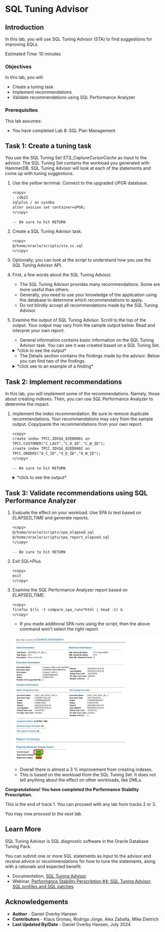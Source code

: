 # SQL Tuning Advisor

## Introduction

In this lab, you will use SQL Tuning Advisor (STA) to find suggestions for improving SQLs.

Estimated Time: 10 minutes

### Objectives

In this lab, you will:

* Create a tuning task
* Implement recommendations
* Validate recommendations using SQL Performance Analyzer

### Prerequisites

This lab assumes:

- You have completed Lab 8: SQL Plan Management

## Task 1: Create a tuning task

You use the SQL Tuning Set *STS_CaptureCursorCache* as input to the advisor. The SQL Tuning Set contains the workload you generated with HammerDB. SQL Tuning Advisor will look at each of the statements and come up with tuning suggestions.

1. Use the *yellow* terminal. Connect to the upgraded UPGR database.

      ```
      <copy>
      . cdb23
      sqlplus / as sysdba
      alter session set container=UPGR;
      </copy>

      -- Be sure to hit RETURN
      ```

2. Create a SQL Tuning Advisor task.

    ```
    <copy>
    @/home/oracle/scripts/sta_cc.sql
    </copy>
    ```

3. Optionally, you can look at the script to understand how you use the SQL Tuning Advisor API.

4. First, a few words about the SQL Tuning Advisor. 

    * The SQL Tuning Advisor provides many recommendations. Some are more useful than others. 
    * Generally, you need to use your knowledge of the application using the database to determine which recommendations to apply.
    * Do not blindly accept all recommendations made by the SQL Tuning Advisor.

5. Examine the output of SQL Tuning Advisor. Scroll to the top of the output. Your output may vary from the sample output below. Read and interpret your own report.

    * General information contains basic information on the SQL Tuning Advisor task. You can see it was created based on a SQL Tuning Set.

    <details>
    <summary>*click to see the output*</summary>
    ``` text
    ------------------------------------------------------
    GENERAL INFORMATION SECTION
    ------------------------------------------------------
    Tuning Task Name                : STA_UPGRADE_TO_23AI_CC
    Tuning Task Owner               : SYS
    Workload Type                   : SQL Tuning Set
    Scope                           : COMPREHENSIVE
    Time Limit(seconds)             : 360
    Completion Status               : COMPLETED
    Started at                      : 06/03/2024 08:56:45
    Completed at                    : 06/03/2024 08:57:06
    SQL Tuning Set (STS) Name       : STS_CaptureCursorCache
    SQL Tuning Set Owner            : SYS
    Number of Statements in the STS : 37
    ```
    </details>

    * The Details section contains the findings made by the advisor. Below you can find two of the findings.

    <details>
    <summary>*click see to an example of a finding*</summary>
    ``` text
    -------------------------------------------------------------------------------
    FINDINGS SECTION (2 findings)
    -------------------------------------------------------------------------------
    
    1- Index Finding (see explain plans section below)
    --------------------------------------------------
      The execution plan of this statement can be improved by creating one or more
      indices.
    
      Recommendation (estimated benefit: 97.77%)
      ------------------------------------------
      - Consider running the Access Advisor to improve the physical schema design
        or creating the recommended index.
        create index TPCC.IDX$$_02ED0001 on TPCC.CUSTOMER("C_LAST","C_D_ID","C_W_ID
        ");
    
      Rationale
      ---------
        Creating the recommended indices significantly improves the execution plan
        of this statement. However, it might be preferable to run "Access Advisor"
        using a representative SQL workload as opposed to a single statement. This
        will allow to get comprehensive index recommendations which takes into
        account index maintenance overhead and additional space consumption.
    
    2- Alternative Plan Finding
    ---------------------------
      Some alternative execution plans for this statement were found by searching
      the system's real-time and historical performance data.
    
      The following table lists these plans ranked by their average elapsed time.
      See section "ALTERNATIVE PLANS SECTION" for detailed information on each
      plan.
    
      id plan hash	last seen	     elapsed (s)  origin	  note
      -- ---------- -------------------- ------------ --------------- ----------------
       1  612465046  2024-06-03/07:02:38	    0.001 AWR		  original plan
       2 4040750106  2024-06-03/07:02:38	    0.041 AWR
    
      Information
      -----------
      - The Original Plan appears to have the best performance, based on the
        elapsed time per execution.  However, if you know that one alternative
        plan is better than the Original Plan, you can create a SQL plan baseline
        for it. This will instruct the Oracle optimizer to pick it over any other
        choices in the future.
        BEGIN
         dbms_sqltune.create_sql_plan_baseline(
          task_name => 'STA_UPGRADE_TO_23AI_CC',
          object_id => 5,
          owner_name => 'SYS',
          plan_hash_value => xxxxxxxx);
        END;
        /
    
    -------------------------------------------------------------------------------
    Object ID     : 7
    Schema Name   : TPCC
    Container Name: UPGR
    SQL ID	      : csv0xdm9c394t
    SQL Text      : SELECT O_ID, O_CARRIER_ID, O_ENTRY_D FROM (SELECT O_ID,
                    O_CARRIER_ID, O_ENTRY_D FROM ORDERS WHERE O_D_ID = :B3 AND
                    O_W_ID = :B2 AND O_C_ID=:B1 ORDER BY O_ID DESC) WHERE ROWNUM
                    = 1  
    ```
    </details>

    * In the end, there is a summary of the findings that you can use to implement all the recommendations.

    <details>
    <summary>*click to see the output*</summary>
    ``` text
    -- Script generated by DBMS_SQLTUNE package, advisor framework --
    -- Use this script to implement some of the recommendations    --
    -- made by the SQL tuning advisor.			       --
    --							       --
    -- NOTE: this script may need to be edited for your system     --
    --	 (index names, privileges, etc) before it is executed. --
    -----------------------------------------------------------------
    .
    (output truncated)
    .
    create index TPCC.IDX$$_02ED0001 on TPCC.CUSTOMER("C_LAST","C_D_ID","C_W_ID");
    create index TPCC.IDX$$_02ED0002 on TPCC.ORDERS("O_C_ID","O_D_ID","O_W_ID");
    create index TPCC.IDX$$_02ED0003 on TPCC.CUSTOMER("C_LAST","C_D_ID","C_W_ID");
    create index TPCC.IDX$$_02ED0003 on TPCC.CUSTOMER("C_LAST","C_D_ID","C_W_ID");
    ```
    </details>

## Task 2: Implement recommendations

In this lab, you will implement some of the recommendations. Namely, those about creating indexes. Then, you can use SQL Performance Analyzer to determine the impact.

1. Implement the index recommendation. Be sure to remove duplicate recommendations. Your recommendations may vary from the sample output. Copy/paste the recommendations from your own report.

    ```
    <copy>
    create index TPCC.IDX$$_02ED0001 on TPCC.CUSTOMER("C_LAST","C_D_ID","C_W_ID");
    create index TPCC.IDX$$_02ED0002 on TPCC.ORDERS("O_C_ID","O_D_ID","O_W_ID");
    </copy>

    -- Be sure to hit RETURN
    ```

    <details>
    <summary>*click to see the output*</summary>
    ``` text
    SQL> create index TPCC.IDX$$_02ED0001 on TPCC.CUSTOMER("C_LAST","C_D_ID","C_W_ID");

    Index created.

    SQL> create index TPCC.IDX$$_02ED0002 on TPCC.ORDERS("O_C_ID","O_D_ID","O_W_ID");

    Index created.
    ```
    </details>

    * This is an exercise only. In a real environment, don't accept the recommendations without thorough consideration.
    * In this lab, the recommendations are to create indexes. Although the effect on your workload might be positive, remember that indexes also affect DMLs.

## Task 3: Validate recommendations using SQL Performance Analyzer

1. Evaluate the effect on your workload. Use SPA to test based on *ELAPSED\_TIME* and generate reports.

    ```
    <copy>
    @/home/oracle/scripts/spa_elapsed.sql
    @/home/oracle/scripts/spa_report_elapsed.sql
    </copy>

    -- Be sure to hit RETURN
    ```

2. Exit SQL*Plus

    ```
    <copy>
    exit
    </copy>
    ```

3. Examine the SQL Performance Analyzer report based on *ELAPSED\_TIME*.

    ```
    <copy>
    firefox $(ls -t compare_spa_runs*html | head -1) &
    </copy>
    ```

    * If you made additional SPA runs using the script, then the above command won't select the right report.

    ![Creating indexes give a better performance](./images/sqltune-spa1.png " ")

    * Overall there is almost a 3 % improvement from creating indexes.
    * This is based on the workload from the SQL Tuning Set. It does not tell anything about the effect on other workloads, like DMLs.

**Congratulations! You have completed the Performance Stability Prescription.**

This is the end of track 1. You can proceed with any lab from tracks 2 or 3. 

You may now *proceed to the next lab*.

## Learn More

SQL Tuning Advisor is SQL diagnostic software in the Oracle Database Tuning Pack.

You can submit one or more SQL statements as input to the advisor and receive advice or recommendations for how to tune the statements, along with a rationale and expected benefit.

* Documentation, [SQL Tuning Advisor](https://docs.oracle.com/en/database/oracle/oracle-database/19/tgsql/sql-tuning-advisor.html#GUID-8E1A39CB-A491-4254-8B31-9B1DF7B52AA1)
* Webinar, [Performance Stability Perscription #4: SQL Tuning Advisor, SQL profiles and SQL patches](https://www.youtube.com/watch?v=qCt1_Fc3JRs&t=4923s)

## Acknowledgements
* **Author** - Daniel Overby Hansen
* **Contributors** - Klaus Gronau, Rodrigo Jorge, Alex Zaballa, Mike Dietrich
* **Last Updated By/Date** - Daniel Overby Hansen, July 2024
